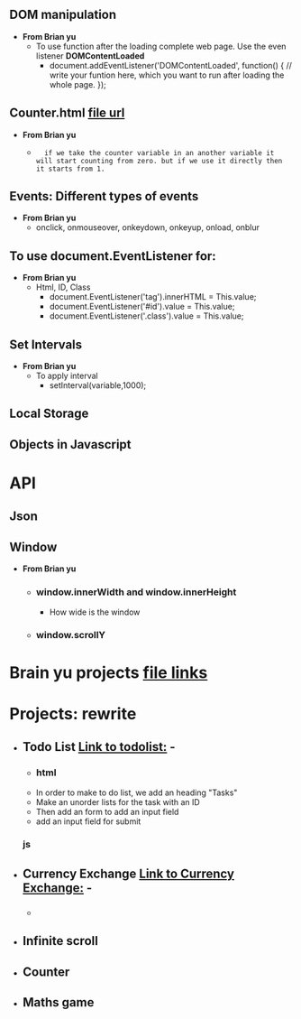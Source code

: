 ## DOM manipulation

-   **From Brian yu**
    -   To use function after the loading complete web page. Use the even listener **DOMContentLoaded**
        -   document.addEventListener('DOMContentLoaded', function() {
                // write your funtion here, which you want to run after loading the whole page.
        });

## Counter.html [file url](./counter.html)
-   **From Brian yu**    
    -       if we take the counter variable in an another variable it will start counting from zero. but if we use it directly then it starts from 1.

## Events: Different types of events
-   **From Brian yu**
    -   onclick, onmouseover, onkeydown, onkeyup, onload, onblur

## To use document.EventListener for:
-   **From Brian yu**
    -   Html, ID, Class
        -   document.EventListener('tag').innerHTML = This.value;
        -   document.EventListener('#id').value = This.value;
        -   document.EventListener('.class').value = This.value;

## Set Intervals
-   **From Brian yu**
    -   To apply interval
        -   setInterval(variable,1000);

## Local Storage

## Objects in Javascript

# API

## Json

## Window
-   **From Brian yu**
    -   ### window.innerWidth and window.innerHeight
        -   How wide is the window
    -   ### window.scrollY

# Brain yu projects    [file links](./projects/)

# Projects:         **rewrite**
-   ## Todo List [Link to todolist:](../javascript/projects/todolist/tasks.html) -
    - ### html
    -   In order to make to do list, we add an heading "Tasks"
    -   Make an unorder lists for the task with an ID
    -   Then add an form to add an input field
    -   add an input field for submit
    ### js

-   ## Currency Exchange [Link to Currency Exchange:](../javascript/projects/CurrencyExchange/currency.html) -
    -   ### 

-   ## Infinite scroll

-   ## Counter

-   ## Maths game
